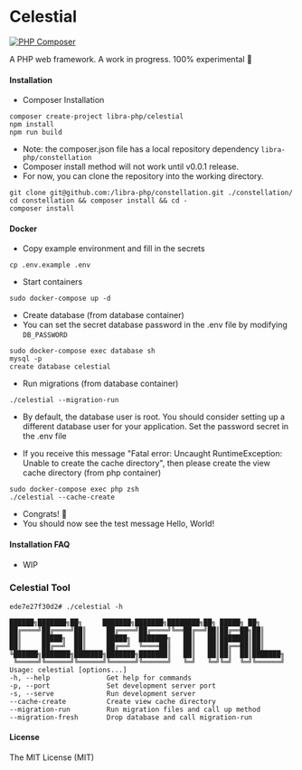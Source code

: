# Celestial
[![PHP Composer](https://github.com/libra-php/constellation/actions/workflows/php.yml/badge.svg?branch=main)](https://github.com/libra-php/constellation/actions/workflows/php.yml)

A PHP web framework.
A work in progress. 100% experimental 🤣


#### Installation
- Composer Installation
```
composer create-project libra-php/celestial
npm install
npm run build
```

- Note: the composer.json file has a local repository dependency `libra-php/constellation`
- Composer install method will not work until v0.0.1 release.
- For now, you can clone the repository into the working directory.
```
git clone git@github.com:/libra-php/constellation.git ./constellation/
cd constellation && composer install && cd -
composer install
```

#### Docker
- Copy example environment and fill in the secrets
```
cp .env.example .env
```

- Start containers
```
sudo docker-compose up -d
```

- Create database (from database container)
- You can set the secret database password in the .env file by modifying
`DB_PASSWORD`
```
sudo docker-compose exec database sh
mysql -p
create database celestial
```

- Run migrations (from database container)
```
./celestial --migration-run
```

- By default, the database user is root. You should consider setting up a different database user for your application. Set the password secret in the .env file


- If you receive this message "Fatal error: Uncaught RuntimeException: Unable to create the cache directory", then please create the view cache directory (from php container)
```
sudo docker-compose exec php zsh
./celestial --cache-create
```

- Congrats! 🥳
- You should now see the test message Hello, World!


#### Installation FAQ
- WIP


### Celestial Tool
```
ede7e27f30d2# ./celestial -h

██████╗███████╗██╗     ███████╗███████╗████████╗██╗ █████╗ ██╗
██╔════╝██╔════╝██║     ██╔════╝██╔════╝╚══██╔══╝██║██╔══██╗██║
██║     █████╗  ██║     █████╗  ███████╗   ██║   ██║███████║██║
██║     ██╔══╝  ██║     ██╔══╝  ╚════██║   ██║   ██║██╔══██║██║
╚██████╗███████╗███████╗███████╗███████║   ██║   ██║██║  ██║███████╗
 ╚═════╝╚══════╝╚══════╝╚══════╝╚══════╝   ╚═╝   ╚═╝╚═╝  ╚═╝╚══════╝
Usage: celestial [options...]
-h, --help              Get help for commands
-p, --port              Set development server port
-s, --serve             Run development server
--cache-create          Create view cache directory
--migration-run         Run migration files and call up method
--migration-fresh       Drop database and call migration-run
```


#### License
The MIT License (MIT)
